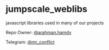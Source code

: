 # jumpscale_weblibs

javascript libraries used in many of our projects

Repo Owner: [@arahman.hamdy](https://github.com/arahmanhamdy)

Telegram: [@mr_conflict](https://t.me/mr_conflict)
